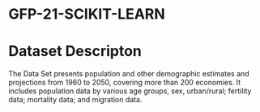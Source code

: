 # GFP-21-SCIKIT-LEARN

# Dataset Descripton
The Data Set presents population and other demographic estimates and projections from 1960 to 2050, covering more than 200 economies. 
It includes population data by various age groups, sex, urban/rural; fertility data; mortality data; and migration data.